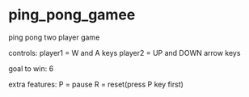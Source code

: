 # ping_pong_gamee
ping pong two player game

controls: 
player1 = W and A keys
player2 = UP and DOWN arrow keys

goal to win: 
6

extra features:
P = pause
R = reset(press P key first)
